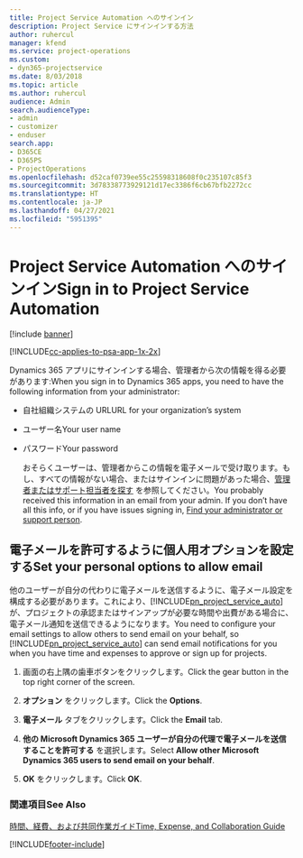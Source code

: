 ```yaml
---
title: Project Service Automation へのサインイン
description: Project Service にサインインする方法
author: ruhercul
manager: kfend
ms.service: project-operations
ms.custom:
- dyn365-projectservice
ms.date: 8/03/2018
ms.topic: article
ms.author: ruhercul
audience: Admin
search.audienceType:
- admin
- customizer
- enduser
search.app:
- D365CE
- D365PS
- ProjectOperations
ms.openlocfilehash: d52caf0739ee55c25598318608f0c235107c85f3
ms.sourcegitcommit: 3d78338773929121d17ec3386f6cb67bfb2272cc
ms.translationtype: HT
ms.contentlocale: ja-JP
ms.lasthandoff: 04/27/2021
ms.locfileid: "5951395"
---
```

# <a name="sign-in-to-project-service-automation"></a><span data-ttu-id="3454c-103">Project Service Automation へのサインイン</span><span class="sxs-lookup"><span data-stu-id="3454c-103">Sign in to Project Service Automation</span></span>

[!include [banner](../includes/psa-now-project-operations.md)]

[!INCLUDE[cc-applies-to-psa-app-1x-2x](../includes/cc-applies-to-psa-app-1x-2x.md)]

<span data-ttu-id="3454c-104">Dynamics 365 アプリにサインインする場合、管理者から次の情報を得る必要があります:</span><span class="sxs-lookup"><span data-stu-id="3454c-104">When you sign in to Dynamics 365 apps, you need to have the following information from your administrator:</span></span>  
  
- <span data-ttu-id="3454c-105">自社組織システムの URL</span><span class="sxs-lookup"><span data-stu-id="3454c-105">URL for your organization’s system</span></span>  
  
- <span data-ttu-id="3454c-106">ユーザー名</span><span class="sxs-lookup"><span data-stu-id="3454c-106">Your user name</span></span>  
  
- <span data-ttu-id="3454c-107">パスワード</span><span class="sxs-lookup"><span data-stu-id="3454c-107">Your password</span></span>  
  
  <span data-ttu-id="3454c-108">おそらくユーザーは、管理者からこの情報を電子メールで受け取ります。もし、すべての情報がない場合、またはサインインに問題があった場合、[管理者またはサポート担当者を探す](/dynamics365/customerengagement/on-premises/basics/find-administrator-support) を参照してください。</span><span class="sxs-lookup"><span data-stu-id="3454c-108">You probably received this information in an email from your admin. If you don’t have all this info, or if you have issues signing in, [Find your administrator or support person](/dynamics365/customerengagement/on-premises/basics/find-administrator-support).</span></span>  
  
## <a name="set-your-personal-options-to-allow-email"></a><span data-ttu-id="3454c-109">電子メールを許可するように個人用オプションを設定する</span><span class="sxs-lookup"><span data-stu-id="3454c-109">Set your personal options to allow email</span></span>  
 <span data-ttu-id="3454c-110">他のユーザーが自分の代わりに電子メールを送信するように、電子メール設定を構成する必要があります。これにより、[!INCLUDE[pn_project_service_auto](../includes/pn-project-service-auto.md)] が、プロジェクトの承認またはサインアップが必要な時間や出費がある場合に、電子メール通知を送信できるようになります。</span><span class="sxs-lookup"><span data-stu-id="3454c-110">You need to configure your email settings to allow others to send email on your behalf, so [!INCLUDE[pn_project_service_auto](../includes/pn-project-service-auto.md)] can send email notifications for you when you have time and expenses to approve or sign up for projects.</span></span>  
  
1.  <span data-ttu-id="3454c-111">画面の右上隅の歯車ボタンをクリックします。</span><span class="sxs-lookup"><span data-stu-id="3454c-111">Click the gear button in the top right corner of the screen.</span></span>  
  
2.  <span data-ttu-id="3454c-112">**オプション** をクリックします。</span><span class="sxs-lookup"><span data-stu-id="3454c-112">Click the **Options**.</span></span>  
  
3.  <span data-ttu-id="3454c-113">**電子メール** タブをクリックします。</span><span class="sxs-lookup"><span data-stu-id="3454c-113">Click the **Email** tab.</span></span>  
  
4.  <span data-ttu-id="3454c-114">**他の Microsoft Dynamics 365 ユーザーが自分の代理で電子メールを送信することを許可する** を選択します。</span><span class="sxs-lookup"><span data-stu-id="3454c-114">Select **Allow other Microsoft Dynamics 365 users to send email on your behalf**.</span></span>  
  
5.  <span data-ttu-id="3454c-115">**OK** をクリックします。</span><span class="sxs-lookup"><span data-stu-id="3454c-115">Click **OK**.</span></span>  
  
### <a name="see-also"></a><span data-ttu-id="3454c-116">関連項目</span><span class="sxs-lookup"><span data-stu-id="3454c-116">See Also</span></span>  
 [<span data-ttu-id="3454c-117">時間、経費、および共同作業ガイド</span><span class="sxs-lookup"><span data-stu-id="3454c-117">Time, Expense, and Collaboration Guide</span></span>](../psa/time-expense-collaboration-guide.md)


[!INCLUDE[footer-include](../includes/footer-banner.md)]